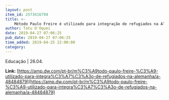 ```yaml
---
layout: post
item_id: 2573416794
title: >-
    Método Paulo Freire é utilizado para integração de refugiados na Alemanha
author: Tatu D'Oquei
date: 2019-04-27 07:06:25
pub_date: 2019-04-27 07:06:25
time_added: 2019-04-25 22:00:00
category: 
---
```


Educação | 26.04.

**Link:** [https://amp.dw.com/pt-br/m%C3%A9todo-paulo-freire-%C3%A9-utilizado-para-integra%C3%A7%C3%A3o-de-refugiados-na-alemanha/a-48484879](https://amp.dw.com/pt-br/m%C3%A9todo-paulo-freire-%C3%A9-utilizado-para-integra%C3%A7%C3%A3o-de-refugiados-na-alemanha/a-48484879)

